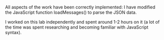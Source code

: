 All aspects of the work have been correctly implemented: I have modified the JavaScript function loadMessages() to parse 
the JSON data. 

I worked on this lab independently and spent around 1-2 hours on it (a lot of the time was spent researching and 
becoming familiar with JavaScript syntax). 